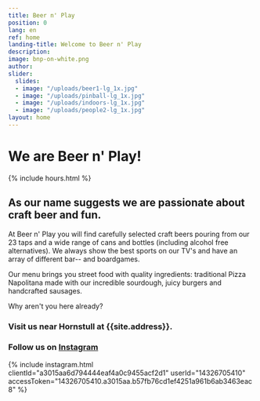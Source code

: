 ```yaml
---
title: Beer n' Play
position: 0
lang: en
ref: home
landing-title: Welcome to Beer n' Play
description: 
image: bnp-on-white.png
author: 
slider:
  slides:
  - image: "/uploads/beer1-lg_1x.jpg"
  - image: "/uploads/pinball-lg_1x.jpg"
  - image: "/uploads/indoors-lg_1x.jpg"
  - image: "/uploads/people2-lg_1x.jpg"
layout: home
---
```


# We are <span style="white-space: nowrap">Beer n' Play!</span>

{% include hours.html %}

## As our name suggests we are passionate about craft beer and fun.

At Beer n' Play you will find carefully selected craft beers pouring from our 23 taps and a wide range of cans and bottles (including alcohol free alternatives). We always show the best sports on our TV's and have an array of different bar-- and boardgames.

Our menu brings you street food with quality ingredients: traditional Pizza Napolitana made with our incredible sourdough, juicy burgers and handcrafted sausages.

Why aren't you here already?

### Visit us near Hornstull at {{site.address}}.

### Follow us on <a href="{{site.instagram}}" target="_blank">Instagram</a>

{% include instagram.html clientId="a3015aa6d794444eaf4a0c9455acf2d1" userId="14326705410" accessToken="14326705410.a3015aa.b57fb76cd1ef4251a961b6ab3463eac8" %}
